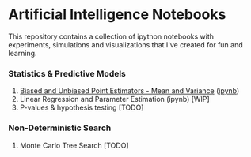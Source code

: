 # Artificial Intelligence Notebooks
This repository contains a collection of ipython notebooks with experiments, simulations and visualizations that I've created for fun and learning.

### Statistics &  Predictive Models
1. [Biased and Unbiased Point Estimators - Mean and Variance](http://pablormier.github.io/artificial-intelligence-notebooks/01_biased_unbiased_estimators.html) ([ipynb](http://nbviewer.jupyter.org/github/pablormier/simulations/blob/faccbb324eff3050d24e9ea6c7da7aaaf4d68922/notebooks/1%20-%20Biased%20and%20Unbiased%20Point%20Estimators%20-%20Sample%20mean%20and%20variance.ipynb))
2. Linear Regression and Parameter Estimation (ipynb) [WIP]
3. P-values & hypothesis testing [TODO]

### Non-Deterministic Search
1. Monte Carlo Tree Search [TODO]
